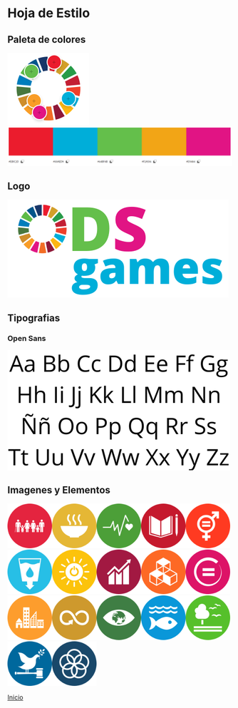 # Hoja de Estilo
## Paleta de colores
![](Img/hojaDeEstiloImagenes/extraccionColores.PNG)
![](Img/hojaDeEstiloImagenes/paletaColores.PNG)

## Logo
![](Img/hojaDeEstiloImagenes/ODSgames.png)

## Tipografias
### Open Sans
![](Img/hojaDeEstiloImagenes/tipografia.png)

## Imagenes y Elementos
<img src="Img/hojaDeEstiloImagenes/ODSLogo1.png" style="height:100px"></img><img src="Img/hojaDeEstiloImagenes/ODSLogo2.png" style="height:100px"></img><img src="Img/hojaDeEstiloImagenes/ODSLogo3.png" style="height:100px"></img><img src="Img/hojaDeEstiloImagenes/ODSLogo4.png" style="height:100px"></img><img src="Img/hojaDeEstiloImagenes/ODSLogo5.png" style="height:100px"></img><img src="Img/hojaDeEstiloImagenes/ODSLogo6.png" style="height:100px"></img><img src="Img/hojaDeEstiloImagenes/ODSLogo7.png" style="height:100px"></img><img src="Img/hojaDeEstiloImagenes/ODSLogo8.png" style="height:100px"></img><img src="Img/hojaDeEstiloImagenes/ODSLogo9.png" style="height:100px"></img><img src="Img/hojaDeEstiloImagenes/ODSLogo10.png" style="height:100px"></img><img src="Img/hojaDeEstiloImagenes/ODSLogo11.png" style="height:100px"></img><img src="Img/hojaDeEstiloImagenes/ODSLogo12.png" style="height:100px"></img><img src="Img/hojaDeEstiloImagenes/ODSLogo13.png" style="height:100px"></img><img src="Img/hojaDeEstiloImagenes/ODSLogo14.png" style="height:100px"></img><img src="Img/hojaDeEstiloImagenes/ODSLogo15.png" style="height:100px"></img><img src="Img/hojaDeEstiloImagenes/ODSLogo16.png" style="height:100px"></img><img src="Img/hojaDeEstiloImagenes/ODSLogo17.png" style="height:100px"></img>

[Inicio](README.md)
